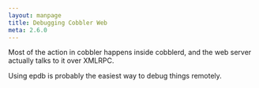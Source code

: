 ```yaml
---
layout: manpage
title: Debugging Cobbler Web
meta: 2.6.0
---
```


Most of the action in cobbler happens inside cobblerd, and the web server actually talks to it over XMLRPC.

Using epdb is probably the easiest way to debug things remotely.
